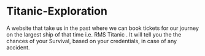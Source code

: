 # Titanic-Exploration
A website that take us in the past where we can book tickets for our journey on the largest ship of that time i.e. RMS Titanic . It will tell you the the chances of your Survival, based on your credentials, in case of any accident.
